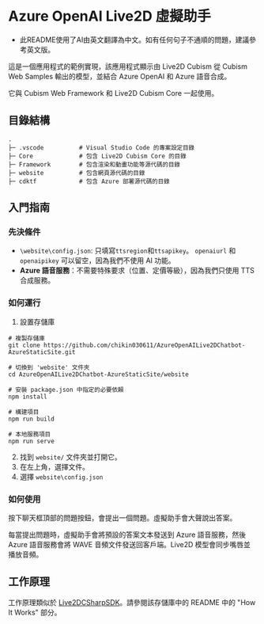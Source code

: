 # Azure OpenAI Live2D 虛擬助手

* 此README使用了AI由英文翻譯為中文。如有任何句子不通順的問題，建議參考英文版。

這是一個應用程式的範例實現，該應用程式顯示由 Live2D Cubism 從 Cubism Web Samples 輸出的模型，並結合 Azure OpenAI 和 Azure 語音合成。

它與 Cubism Web Framework 和 Live2D Cubism Core 一起使用。

## 目錄結構
```
.
├─ .vscode          # Visual Studio Code 的專案設定目錄
├─ Core             # 包含 Live2D Cubism Core 的目錄
├─ Framework        # 包含渲染和動畫功能等源代碼的目錄
├─ website          # 包含網頁源代碼的目錄
├─ cdktf            # 包含 Azure 部署源代碼的目錄
```

## 入門指南

### 先決條件

- `\website\config.json`: 只填寫`ttsregion`和`ttsapikey`。 `openaiurl` 和 `openaipikey` 可以留空，因為我們不使用 AI 功能。
- **Azure 語音服務**：不需要特殊要求（位置、定價等級），因為我們只使用 TTS 合成服務。

### 如何運行

1. 設置存儲庫
 ```
# 複製存儲庫
git clone https://github.com/chikin030611/AzureOpenAILive2DChatbot-AzureStaticSite.git

# 切換到 'website' 文件夾
cd AzureOpenAILive2DChatbot-AzureStaticSite/website

# 安裝 package.json 中指定的必要依賴
npm install

# 構建項目
npm run build

# 本地服務項目
npm run serve
```
2. 找到 `website/` 文件夾並打開它。
3. 在左上角，選擇文件。
4. 選擇 `website\config.json`

### 如何使用

按下聊天框頂部的問題按鈕，會提出一個問題。虛擬助手會大聲說出答案。

每當提出問題時，虛擬助手會將預設的答案文本發送到 Azure 語音服務，然後 Azure 語音服務會將 WAVE 音頻文件發送回客戶端。Live2D 模型會同步嘴唇並播放音頻。

## 工作原理

工作原理類似於 [Live2DCSharpSDK](https://github.com/chikin030611/Live2D-dotnet)。請參閱該存儲庫中的 README 中的 "How It Works" 部分。
